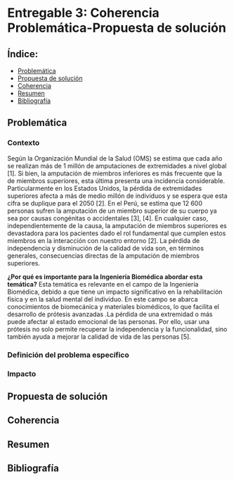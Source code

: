 # Entregable 3: Coherencia Problemática-Propuesta de solución
## Índice:
- [Problemática]()
- [Propuesta de solución]()
- [Coherencia]()
- [Resumen]()
- [Bibliografía]()

## Problemática
### Contexto
Según la Organización Mundial de la Salud (OMS) se estima que cada año se realizan más de 1 millón de amputaciones de extremidades a nivel global [1]. Si bien, la amputación de miembros inferiores es más frecuente que la de miembros superiores, esta última presenta una incidencia considerable. Particularmente en los Estados Unidos, la pérdida de extremidades superiores afecta a más de medio millón de individuos y se espera que esta cifra se duplique para el 2050 [2]. En el Perú, se estima que 12 600 personas sufren la amputación de un miembro superior de su cuerpo ya sea por causas congénitas o accidentales [3], [4]. En cualquier caso, independientemente de la causa, la amputación de miembros superiores es devastadora para los pacientes dado el rol fundamental que cumplen estos miembros en la interacción con nuestro entorno [2]. La pérdida de independencia y disminución de la calidad de vida son, en términos generales, consecuencias directas de la amputación de miembros superiores.

**¿Por qué es importante para la Ingeniería Biomédica abordar esta temática?**
Esta temática es relevante en el campo de la Ingeniería Biomédica, debido a que tiene un impacto significativo en la rehabilitación física y en la salud mental del individuo. En este campo se abarca conocimientos de biomecánica y materiales biomédicos, lo que facilita el desarrollo de prótesis avanzadas .La pérdida de una extremidad o más puede afectar al estado emocional de las personas. Por ello, usar una prótesis no solo permite recuperar la independencia y la funcionalidad, sino también ayuda a mejorar la calidad de vida de las personas [5].

### Definición del problema específico

### Impacto

## Propuesta de solución

## Coherencia 

## Resumen

## Bibliografía
